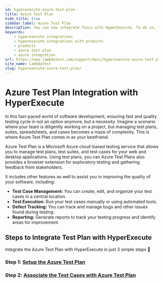 ```yaml
---
id: hyperexecute-azure-test-plan
title: Azure Test Plan
hide_title: true
sidebar_label: Azure Test Plan
description: You can now integrate Tosca with HyperExecute. To do so, follow the steps listed in the document.
keywords:
    - hyperexecute integrations
    - hyperexecute integrations with products
    - products
    - azure test plan
    - azure integration
url: https://www.lambdatest.com/support/docs/hyperexecute-azure-test-plan/
site_name: LambdaTest
slug: hyperexecute-azure-test-plan/
---
```


<script type="application/ld+json"
      dangerouslySetInnerHTML={{ __html: JSON.stringify({
       "@context": "https://schema.org",
        "@type": "BreadcrumbList",
        "itemListElement": [{
          "@type": "ListItem",
          "position": 1,
          "name": "Home",
          "item": "https://www.lambdatest.com"
        },{
          "@type": "ListItem",
          "position": 2,
          "name": "Support",
          "item": "https://www.lambdatest.com/support/docs/"
        },{
          "@type": "ListItem",
          "position": 3,
          "name": "Azure Test Plan Integration with HyperExecute",
          "item": "https://www.lambdatest.com/support/docs/hyperexecute-azure-test-plan/"
        }]
      })
    }}
></script>

# Azure Test Plan Integration with HyperExecute

In this fast-paced world of software development, ensuring fast and quality testing cycle in not an option anymore, but a necessity. Imagine a scenario where your team is diligently working on a project, but managing test plans, suites, spreadsheets, and cases becomes a maze of complexity. This is where Azure Test Plan comes in as your bestfriend.

Azure Test Plan is a Microsoft Azure cloud-based testing service that allows you to manage test plans, test suites, and test cases for your web and desktop applications. Using test plans, you can Azure Test Plans also provides a browser extension for exploratory testing and gathering feedback from stakeholders.

It includes other features as well to assist you in improving the quality of your software, including:

- **Test Case Management:** You can create, edit, and organize your test cases in a central location.
- **Test Execution:** Run your test cases manually or using automated tools.
- **Defect Tracking:** You can track and manage bugs and other issues found during testing.
- **Reporting:** Generate reports to track your testing progress and identify areas for improvement.

## Steps to Integrate Test Plan with HyperExecute

Integrate the Azure Test Plan with HyperExecute in just 3 simple steps 🚀

### Step 1: [Setup the Azure Test Plan](/support/docs/hyperexecute-azure-setup-test-plan/)
### Step 2: [Associate the Test Cases with Azure Test Plan](/support/docs/katalon-integration-with-hyperexecute/)
